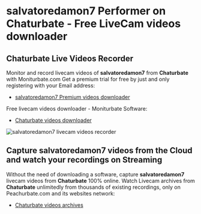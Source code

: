 # salvatoredamon7 Performer on Chaturbate - Free LiveCam videos downloader

## Chaturbate Live Videos Recorder

Monitor and record livecam videos of **salvatoredamon7** from **Chaturbate** with Moniturbate.com
Get a premium trial for free by just and only registering with your Email address:
* [salvatoredamon7 Premium videos downloader](https://moniturbate.com/request-demo-licence-key.html)

Free livecam videos downloader - Moniturbate Software:
* [Chaturbate videos downloader](https://moniturbate.com/moniturbate-download-software.html)

![salvatoredamon7 livecam videos recorder](https://peachurnet.com/templates/moniturbate-software.png)


## Capture salvatoredamon7 videos from the Cloud and watch your recordings on Streaming

Without the need of downloading a software, capture **salvatoredamon7** livecam videos from **Chaturbate** 100% online.
Watch Livecam archives from **Chaturbate** unlimitedly from thousands of existing recordings, only on Peachurbate.com and its websites network:
* [Chaturbate videos archives](https://peachurnet.com/)